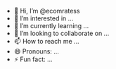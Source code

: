 - 👋 Hi, I’m @ecomratess
- 👀 I’m interested in ...
- 🌱 I’m currently learning ...
- 💞️ I’m looking to collaborate on ...
- 📫 How to reach me ...
- 😄 Pronouns: ...
- ⚡ Fun fact: ...

<!---
ecomratess/ecomratess is a ✨ special ✨ repository because its `README.md` (this file) appears on your GitHub profile.
You can click the Preview link to take a look at your changes.
--->
